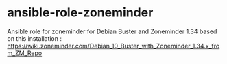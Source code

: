 # ansible-role-zoneminder
Ansible role for zoneminder for Debian Buster and Zoneminder 1.34 based on this installation : https://wiki.zoneminder.com/Debian_10_Buster_with_Zoneminder_1.34.x_from_ZM_Repo
